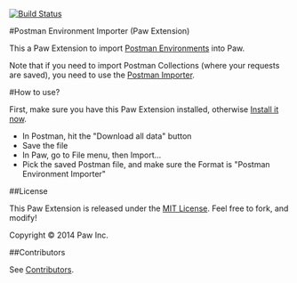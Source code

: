 [![Build Status](https://travis-ci.org/luckymarmot/Paw-PostmanEnvironmentImporter.svg?branch=master)](https://travis-ci.org/luckymarmot/Paw-PostmanEnvironmentImporter)

#Postman Environment Importer (Paw Extension)

This a Paw Extension to import [Postman Environments](https://chrome.google.com/webstore/detail/postman-rest-client/fdmmgilgnpjigdojojpjoooidkmcomcm) into Paw.

Note that if you need to import Postman Collections (where your requests are saved), you need to use the [Postman Importer](https://github.com/luckymarmot/Paw-PostmanImporter).

#How to use?

First, make sure you have this Paw Extension installed, otherwise [Install it now](http://luckymarmot.com/paw/extensions/PostmanEnvironmentImporter).

* In Postman, hit the "Download all data" button
* Save the file
* In Paw, go to File menu, then Import...
* Pick the saved Postman file, and make sure the Format is "Postman Environment Importer"

##License

This Paw Extension is released under the [MIT License](LICENSE). Feel free to fork, and modify!

Copyright © 2014 Paw Inc.

##Contributors

See [Contributors](https://github.com/luckymarmot/Paw-PostmanEnvironmentImporter/graphs/contributors).
